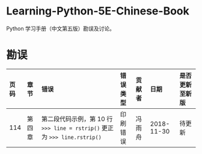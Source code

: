 # Learning-Python-5E-Chinese-Book

Python 学习手册（中文第五版）勘误及讨论。

# 勘误

| 页码 | 章节   | 错误                                                                      | 错误类型 | 贡献者 | 日期       | 是否更新至新版 |
| :--- | :----- | :------------------------------------------------------------------------ | :------- | :----- | :--------- | :------------- |
| 114  | 第四章 | 第二段代码示例，第 10 行 `>>> line = rstrip()` 更正为 `>>> line.rstrip()` | 印刷错误 | 冯雨舟 | 2018-11-30 | 待更新         |
